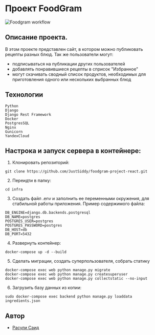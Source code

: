 # Проект FoodGram 

![Foodgram workflow](https://github.com/justsiddy/foodgram-project-react/actions/workflows/main.yml/badge.svg)

## Описание проекта.
В этом проекте представлен сайт, в котором можно публиковать рецепты разных блюд. 
Так же пользователи могут:
- подписываться на публикации других пользователей
- добавлять понравившиеся рецепты в сприсок "Избранное"
- могут скачивать сводный список продуктов, необходимых для приготовления одного или нескольких выбранных блюд

## Технологии
```
Python
Django
Django Rest Framework
Docker
PostgresSQL
Nginx
Gunicorn
YandexCloud
```

## Настрока и запуск сервера в контейнере:
1) Клонировать репозиторий:
``` 
git clone https://github.com/JustSiddy/foodgram-project-react.git
```
2) Переидти в папку:
``` 
cd infra
```
3) Создать файл .env и заполнить ее переменными окружения, для стабильной работы приложения. 
Пример содержимого файла:
```
DB_ENGINE=django.db.backends.postgresql
DB_NAME=postgres
POSTGRES_USER=postgres
POSTGRES_PASSWORD=postgres
DB_HOST=db
DB_PORT=5432
```
4) Развернуть контейнер:
``` 
docker-compose up -d --build
```
5) Сделать миграции, создать суперпользователя, собрать статику
``` 
docker-compose exec web python manage.py migrate
docker-compose exec web python manage.py createsuperuser
docker-compose exec web python manage.py collectstatic --no-input
```
6) Загрузить базу данных из копии:
``` 
sudo docker-compose exec backend python manage.py loaddata ingredients.json
```

## Автор
- [Расули Саид](https://github.com/JustSiddy)

